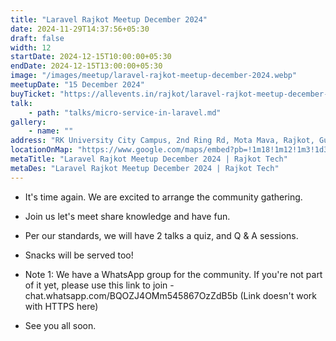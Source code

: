 ```yaml
---
title: "Laravel Rajkot Meetup December 2024"
date: 2024-11-29T14:37:56+05:30
draft: false
width: 12
startDate: 2024-12-15T10:00:00+05:30
endDate: 2024-12-15T13:00:00+05:30
image: "/images/meetup/laravel-rajkot-meetup-december-2024.webp"
meetupDate: "15 December 2024"
buyTicket: "https://allevents.in/rajkot/laravel-rajkot-meetup-december-2024/80002513422490"
talk: 
    - path: "talks/micro-service-in-laravel.md"
gallery:
    - name: ""
address: "RK University City Campus, 2nd Ring Rd, Mota Mava, Rajkot, Gujarat 360005, India"
locationOnMap: "https://www.google.com/maps/embed?pb=!1m18!1m12!1m3!1d3692.4238969546304!2d70.75028447511475!3d22.261926944285523!2m3!1f0!2f0!3f0!3m2!1i1024!2i768!4f13.1!3m3!1m2!1s0x3959cbaf9787c173%3A0x8f107a3a70a8ad61!2sRK%20University%20City%20Campus!5e0!3m2!1sen!2sin!4v1703145039679!5m2!1sen!2sin"  
metaTitle: "Laravel Rajkot Meetup December 2024 | Rajkot Tech"
metaDes: "Laravel Rajkot Meetup December 2024 | Rajkot Tech"
---
```


- It's time again. We are excited to arrange the community gathering.

- Join us let's meet share knowledge and have fun.

- Per our standards, we will have 2 talks a quiz, and Q & A sessions.

- Snacks will be served too!

- Note 1: We have a WhatsApp group for the community. If you're not part of it yet, please use this link to join - chat.whatsapp.com/BQOZJ4OMm545867OzZdB5b (Link doesn't work with HTTPS here)

- See you all soon.
